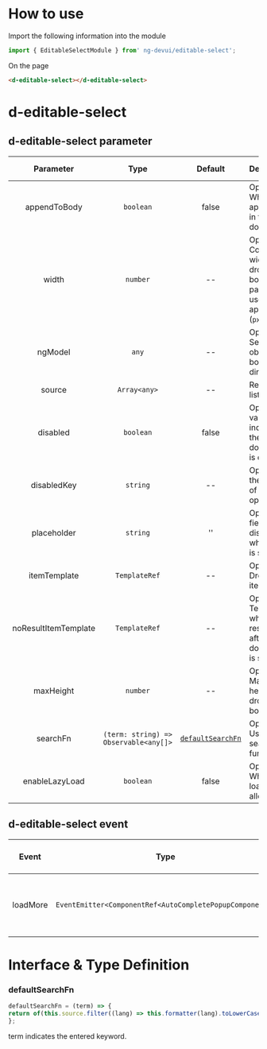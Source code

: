 # How to use
Import the following information into the module
```ts
import { EditableSelectModule } from' ng-devui/editable-select';
```
On the page
```html
<d-editable-select></d-editable-select>
```
# d-editable-select
## d-editable-select parameter

| Parameter | Type | Default | Description | Jump to Demo |
| :------------------: | :------------: | :---------------------------------: | :--------------------------------------------- | ------------------------------------------------------------------------- |
| appendToBody | `boolean` | false | Optional. Whether to appendToBody in the drop-down list box | [Basic usage](demo#basic-usage) |
| width | `number` | -- | Optional. Controls the width of the drop-down list box. This parameter is used with appendToBody (`px`) |
| ngModel | `any` | -- | Optional. Selected objects can be bound in both directions. | [Basic usage](demo#basic-usage) |
| source | `Array<any>` | -- | Required. Data list | [Basic usage](demo#basic-usage) |
| disabled | `boolean` | false | Optional. The value true indicates that the drop-down list box is disabled. |
| disabledKey | `string` | -- | Optional. Sets the key value of the disabled option. | [Set disable options](demo#disable-data-with-source) |
| placeholder | `string` |'' | Optional. This field is displayed when no item is selected. |
| itemTemplate | `TemplateRef` | -- | Optional, Dropdown list item template |
| noResultItemTemplate | `TemplateRef` | -- | Optional. Template for which no result is found after the drop-down list item is searched. |
| maxHeight | `number` | -- | Optional. Maximum height of the drop-down list box (`px`) | [Basic usage](demo#basic-usage) |
| searchFn | `(term: string) => Observable<any[]>` | [`defaultSearchFn`](#defaultsearchfn) | Optional. User-defined search function | [Customized data matching method](demo#with-search-function) |
| enableLazyLoad | `boolean` | false | Optional. Whether lazy loading is allowed | [Enable lazy load](demo#lazy-load) |

## d-editable-select event

| Event | Type | Description | Jump to Demo |
| :------: | :-----------------: | :-----------------------------------------------------------------------------------------------------------------------------------: | -------------------------------------------------------- |
| loadMore | `EventEmitter<ComponentRef<AutoCompletePopupComponent>>` | lazy loading trigger event. This event is used together with `enableLazyLoad' to disable the loading status. \$event indicates the instance of AutoCompletePopupComponent | [Enable lazy load](demo#lazy-load) |

# Interface & Type Definition
### defaultSearchFn

```ts
defaultSearchFn = (term) => {
return of(this.source.filter((lang) => this.formatter(lang).toLowerCase().indexOf(term.toLowerCase()) !== -1));
};
```
term indicates the entered keyword.
